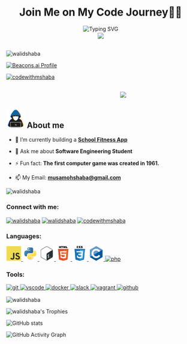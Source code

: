 <h1 align="center"> Join Me on My Code Journey👨‍💻 </h1>
<div align="center">
<img src="https://readme-typing-svg.herokuapp.com?font=Roboto&weight=700&size=25&pause=1000&color=0000FF&random=false&width=435&lines=Hi+There+i'm+Musa+Shaba;Frontend+Dev+-%3E+Full+Stack+Developer;Problem+Solver" alt="Typing SVG" />
</div>


<div align="center">
  <a  href = "https://camo.githubusercontent.com/c1dcb74cc1c1835b1d716f5051499a2814c683c806b15f04b0eba492863703e9/68747470733a2f2f63646e2e6472696262626c652e636f6d2f75736572732f3733303730332f73637265656e73686f74732f363538313234332f6176656e746f2e676966">
    <img align = "center" src = "https://camo.githubusercontent.com/c1dcb74cc1c1835b1d716f5051499a2814c683c806b15f04b0eba492863703e9/68747470733a2f2f63646e2e6472696262626c652e636f6d2f75736572732f3733303730332f73637265656e73686f74732f363538313234332f6176656e746f2e676966" />
  </a>
</div>

<br>

<p align="left"> <img src="https://komarev.com/ghpvc/?username=walidshaba&label=Profile%20views&color=0e75b6&style=flat" alt="walidshaba" /> </p>

[![Beacons.ai Profile](https://img.shields.io/badge/About_Me-mshaba-9cf?style=for-the-badge&logo=beacons&color=blue)](https://musashaba-1490d.web.app/)

<p align="left"> <a href="https://twitter.com/codewithmshaba" target="blank"><img src="https://img.shields.io/twitter/follow/codewithmshaba?logo=twitter&style=for-the-badge" alt="codewithmshaba" /></a> </p>

<br>


<div align="right">
  <img align="right" src="https://raw.githubusercontent.com/TheDudeThatCode/TheDudeThatCode/master/Assets/Developer.gif" width="200px"/>
</div>
<br>

## <picture><img src = "https://github.com/0xAbdulKhalid/0xAbdulKhalid/raw/main/assets/mdImages/about_me.gif" width = 50px></picture> **About me**

- 🔭 I’m currently building a [**School Fitness App**](https://github.com/walidshaba/Sun-Fitness)

- 💬 Ask me about **Software Engineering Student**

- ⚡ Fun fact: **The first computer game was created in 1961.**

- 📫 My Email: **musamohshaba@gmail.com**

 <p align="left">
  <img src="https://github-readme-streak-stats.herokuapp.com/?user=walidshaba&theme=algolia" alt="walidshaba" />
</p>

<h3 align="left">Connect with me:</h3>
<p align="left">
<a href="https://twitter.com/codewithmshaba" target="blank"><img align="center" src="https://raw.githubusercontent.com/rahuldkjain/github-profile-readme-generator/master/src/images/icons/Social/twitter.svg" alt="walidshaba" height="30" width="40" /></a>
<a href="https://www.linkedin.com/in/musa-shaba-742426224/" target="blank"><img align="center" src="https://raw.githubusercontent.com/rahuldkjain/github-profile-readme-generator/master/src/images/icons/Social/linked-in-alt.svg" alt="walidshaba" height="30" width="40" /></a>
<a href="https://www.instagram.com/codewithmshaba" target="_blank"><img align="center" src="https://raw.githubusercontent.com/rahuldkjain/github-profile-readme-generator/master/src/images/icons/Social/instagram.svg" alt="codewithmshaba" height="30" width="40" /></a>
</p>

<h3 align="left">Languages:</h3>
<p align="left">
  <a href="https://developer.mozilla.org/en-US/docs/Web/JavaScript" target="_blank" rel="noreferrer">
    <img src="https://raw.githubusercontent.com/devicons/devicon/master/icons/javascript/javascript-original.svg" alt="javascript" width="40" height="40"/>
  </a>
  <a href="https://www.python.org" target="_blank" rel="noreferrer">
    <img src="https://raw.githubusercontent.com/devicons/devicon/master/icons/python/python-original.svg" alt="python" width="40" height="40"/>
  </a>
  <a href="https://en.wikipedia.org/wiki/Bash_(Unix_shell)" target="_blank" rel="noreferrer">
    <img src="https://raw.githubusercontent.com/devicons/devicon/master/icons/bash/bash-original.svg" alt="shell" width="40" height="40"/>
  </a>
  <a href="https://www.w3schools.com/html/" target="_blank" rel="noreferrer">
    <img src="https://raw.githubusercontent.com/devicons/devicon/master/icons/html5/html5-original-wordmark.svg" alt="html5" width="40" height="40"/>
  </a>
  <a href="https://www.w3schools.com/css/" target="_blank" rel="noreferrer">
    <img src="https://raw.githubusercontent.com/devicons/devicon/master/icons/css3/css3-original-wordmark.svg" alt="css3" width="40" height="40"/>
  </a>
  <a href="https://www.cprogramming.com/" target="_blank" rel="noreferrer">
    <img src="https://raw.githubusercontent.com/devicons/devicon/master/icons/c/c-original.svg" alt="c" width="40" height="40"/>
  </a>
   <a href="https://www.php.net/" target="_blank" rel="noreferrer">
    <img src="https://icons-for-free.com/iconfiles/png/512/php+plain-1324760555060951567.png" alt="php" width="40" height="40"/>
<!--      https://w7.pngwing.com/pngs/751/3/png-transparent-logo-php-html-others-text-trademark-logo-thumbnail.png -->
<!--      https://upload.wikimedia.org/wikipedia/commons/thumb/0/07/Font_Awesome_5_brands_php.svg/1279px-Font_Awesome_5_brands_php.svg.png -->
  </a>
</p>

<h3 align="left">Tools:</h3>
<p align="left">
  <a href="https://git-scm.com/" target="_blank" rel="noreferrer">
    <img src="https://www.vectorlogo.zone/logos/git-scm/git-scm-icon.svg" alt="git" width="40" height="40"/>
  </a>
  <a href="https://code.visualstudio.com/" target="_blank" rel="noreferrer">
    <img src="https://www.vectorlogo.zone/logos/visualstudio_code/visualstudio_code-icon.svg" alt="vscode" width="40" height="40"/>
  </a>
  <a href="https://www.docker.com/" target="_blank" rel="noreferrer">
    <img src="https://www.vectorlogo.zone/logos/docker/docker-icon.svg" alt="docker" width="40" height="40"/>
  </a>
  <a href="https://slack.com/" target="_blank" rel="noreferrer">
    <img src="https://www.vectorlogo.zone/logos/slack/slack-icon.svg" alt="slack" width="40" height="40"/>
  </a>

  <a href="https://www.vagrantup.com/" target="_blank" rel="noreferrer">
    <img src="https://www.vectorlogo.zone/logos/vagrantup/vagrantup-icon.svg" alt="vagrant" width="40" height="40"/>
  </a>
  <a href="https://github.com/" target="_blank" rel="noreferrer">
    <img src="https://www.vectorlogo.zone/logos/github/github-icon.svg" alt="github" width="40" height="40"/>
  </a>
</p>

<p align="left">
   <img align="center" src="https://github-readme-stats.vercel.app/api/top-langs?username=walidshaba&theme=algolia&show_icons=true&locale=en&layout=compact" alt="walidshaba" />
</p>

<p align="left">
  <img src="https://github-profile-trophy.vercel.app/?username=walidshaba&theme=algolia&column=3&row=2&margin-w=15&margin-h=15&no-bg=false" alt="walidshaba's Trophies" />
</p>

![GitHub stats](https://github-readme-stats.vercel.app/api?username=walidshaba&theme=algolia&show_icons=true&count_private=true&hide_title=true)

 <img src="https://github-readme-activity-graph.vercel.app/graph?username=walidshaba&theme=high-contrast&height=250" alt="GitHub Activity Graph">
